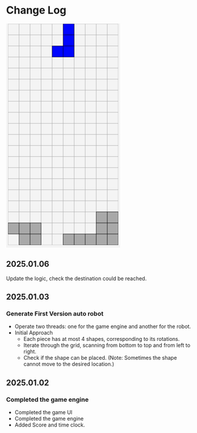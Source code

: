 # Change Log

![Tetris Demo](gif/tetrisV1.gif)

## 2025.01.06

Update the logic, check the destination could be reached.

## 2025.01.03

### Generate First Version auto robot

- Operate two threads: one for the game engine and another for the robot.
- Initial Approach
  - Each piece has at most 4 shapes, corresponding to its rotations. 
  - Iterate through the grid, scanning from bottom to top and from left to right. 
  - Check if the shape can be placed. (Note: Sometimes the shape cannot move to the desired location.)

## 2025.01.02

### Completed the game engine

- Completed the game UI
- Completed the game engine
- Added Score and time clock.